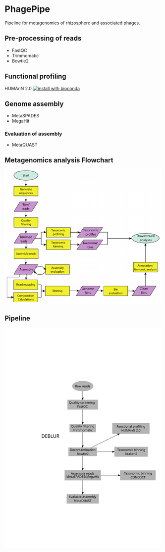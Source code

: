 # PhagePipe
Pipeline for metagenomics of rhizosphere and associated phages.

## Pre-processing of reads
- FastQC
- Trimmomatic
- Bowtie2

## Functional profiling
HUMAnN 2.0 [![install with bioconda](https://img.shields.io/badge/install%20with-bioconda-brightgreen.svg?style=flat)](http://bioconda.github.io/recipes/humann2/README.html)

## Genome assembly
- MetaSPADES
- MegaHit

### Evaluation of assembly
- MetaQUAST

## Metagenomics analysis Flowchart
![Flowchart](figs/flowchart.png)

## Pipeline
![Pipeline](figs/pipeline.svg)
